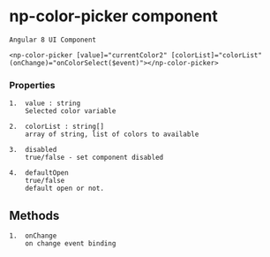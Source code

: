 # np-color-picker component

````
Angular 8 UI Component
````

````
<np-color-picker [value]="currentColor2" [colorList]="colorList" (onChange)="onColorSelect($event)"></np-color-picker>
````

### Properties
````
1.  value : string
    Selected color variable

2.  colorList : string[]
    array of string, list of colors to available

3.  disabled
    true/false - set component disabled

4.  defaultOpen
    true/false
    default open or not.    
````

## Methods
````
1.  onChange
    on change event binding
````